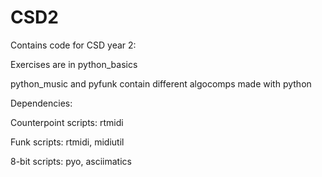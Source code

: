 # CSD2
Contains code for CSD year 2:

Exercises are in python_basics

python_music and pyfunk contain different algocomps made with python

Dependencies: 

Counterpoint scripts: rtmidi

Funk scripts: rtmidi, midiutil 

8-bit scripts: pyo, asciimatics
